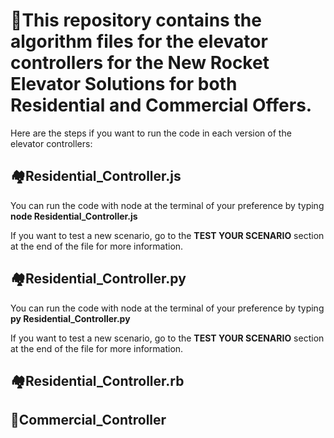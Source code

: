 # 🚀This repository contains the algorithm files for the elevator controllers for the New Rocket Elevator Solutions for both Residential and Commercial Offers.

Here are the steps if you want to run the code in each version of the elevator controllers:

## 🏘️Residential_Controller.js
You can run the code with node at the terminal of your preference by typing **node Residential_Controller.js**

If you want to test a new scenario, go to the **TEST YOUR SCENARIO** section at the end of the file for more information.

## 🏘️Residential_Controller.py 
You can run the code with node at the terminal of your preference by typing **py Residential_Controller.py**

If you want to test a new scenario, go to the **TEST YOUR SCENARIO** section at the end of the file for more information.

## 🏘️Residential_Controller.rb







## 🏢Commercial_Controller
